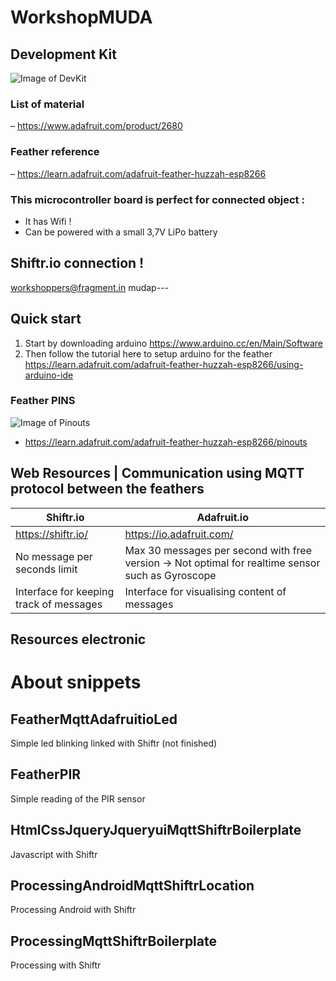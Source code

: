 # WorkshopMUDA

## Development Kit
![Image of DevKit](https://cdn-shop.adafruit.com/1200x900/2680-01.jpg)
### List of material
– https://www.adafruit.com/product/2680
### Feather reference
– https://learn.adafruit.com/adafruit-feather-huzzah-esp8266
### This microcontroller board is perfect for connected object :
* It has Wifi !
* Can be powered with a small 3,7V LiPo battery

## Shiftr.io connection !
workshoppers@fragment.in
mudap---

## Quick start
1. Start by downloading arduino
https://www.arduino.cc/en/Main/Software
2. Then follow the tutorial here to setup arduino for the feather
https://learn.adafruit.com/adafruit-feather-huzzah-esp8266/using-arduino-ide


### Feather PINS
![Image of Pinouts](https://cdn-learn.adafruit.com/assets/assets/000/046/249/large1024/adafruit_products_Huzzah_ESP8266_Pinout_v1.2-1.png?1504885873)
- https://learn.adafruit.com/adafruit-feather-huzzah-esp8266/pinouts

## Web Resources | Communication using MQTT protocol between the feathers
Shiftr.io | Adafruit.io
------------ | -------------
https://shiftr.io/ | https://io.adafruit.com/
No message per seconds limit | Max 30 messages per second with free version → Not optimal for realtime sensor such as Gyroscope
Interface for keeping track of messages | Interface for visualising content of messages
 

## Resources electronic


# About snippets
## FeatherMqttAdafruitioLed
Simple led blinking linked with Shiftr (not finished)

## FeatherPIR
Simple reading of the PIR sensor

## HtmlCssJqueryJqueryuiMqttShiftrBoilerplate
Javascript with Shiftr

## ProcessingAndroidMqttShiftrLocation
Processing Android with Shiftr

## ProcessingMqttShiftrBoilerplate
Processing with Shiftr
